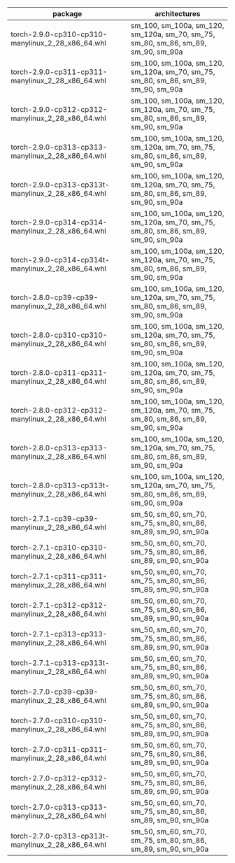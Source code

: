 | package | architectures |
|---------|---------------|
| torch-2.9.0-cp310-cp310-manylinux_2_28_x86_64.whl | sm_100, sm_100a, sm_120, sm_120a, sm_70, sm_75, sm_80, sm_86, sm_89, sm_90, sm_90a |
| torch-2.9.0-cp311-cp311-manylinux_2_28_x86_64.whl | sm_100, sm_100a, sm_120, sm_120a, sm_70, sm_75, sm_80, sm_86, sm_89, sm_90, sm_90a |
| torch-2.9.0-cp312-cp312-manylinux_2_28_x86_64.whl | sm_100, sm_100a, sm_120, sm_120a, sm_70, sm_75, sm_80, sm_86, sm_89, sm_90, sm_90a |
| torch-2.9.0-cp313-cp313-manylinux_2_28_x86_64.whl | sm_100, sm_100a, sm_120, sm_120a, sm_70, sm_75, sm_80, sm_86, sm_89, sm_90, sm_90a |
| torch-2.9.0-cp313-cp313t-manylinux_2_28_x86_64.whl | sm_100, sm_100a, sm_120, sm_120a, sm_70, sm_75, sm_80, sm_86, sm_89, sm_90, sm_90a |
| torch-2.9.0-cp314-cp314-manylinux_2_28_x86_64.whl | sm_100, sm_100a, sm_120, sm_120a, sm_70, sm_75, sm_80, sm_86, sm_89, sm_90, sm_90a |
| torch-2.9.0-cp314-cp314t-manylinux_2_28_x86_64.whl | sm_100, sm_100a, sm_120, sm_120a, sm_70, sm_75, sm_80, sm_86, sm_89, sm_90, sm_90a |
| torch-2.8.0-cp39-cp39-manylinux_2_28_x86_64.whl | sm_100, sm_100a, sm_120, sm_120a, sm_70, sm_75, sm_80, sm_86, sm_89, sm_90, sm_90a |
| torch-2.8.0-cp310-cp310-manylinux_2_28_x86_64.whl | sm_100, sm_100a, sm_120, sm_120a, sm_70, sm_75, sm_80, sm_86, sm_89, sm_90, sm_90a |
| torch-2.8.0-cp311-cp311-manylinux_2_28_x86_64.whl | sm_100, sm_100a, sm_120, sm_120a, sm_70, sm_75, sm_80, sm_86, sm_89, sm_90, sm_90a |
| torch-2.8.0-cp312-cp312-manylinux_2_28_x86_64.whl | sm_100, sm_100a, sm_120, sm_120a, sm_70, sm_75, sm_80, sm_86, sm_89, sm_90, sm_90a |
| torch-2.8.0-cp313-cp313-manylinux_2_28_x86_64.whl | sm_100, sm_100a, sm_120, sm_120a, sm_70, sm_75, sm_80, sm_86, sm_89, sm_90, sm_90a |
| torch-2.8.0-cp313-cp313t-manylinux_2_28_x86_64.whl | sm_100, sm_100a, sm_120, sm_120a, sm_70, sm_75, sm_80, sm_86, sm_89, sm_90, sm_90a |
| torch-2.7.1-cp39-cp39-manylinux_2_28_x86_64.whl | sm_50, sm_60, sm_70, sm_75, sm_80, sm_86, sm_89, sm_90, sm_90a |
| torch-2.7.1-cp310-cp310-manylinux_2_28_x86_64.whl | sm_50, sm_60, sm_70, sm_75, sm_80, sm_86, sm_89, sm_90, sm_90a |
| torch-2.7.1-cp311-cp311-manylinux_2_28_x86_64.whl | sm_50, sm_60, sm_70, sm_75, sm_80, sm_86, sm_89, sm_90, sm_90a |
| torch-2.7.1-cp312-cp312-manylinux_2_28_x86_64.whl | sm_50, sm_60, sm_70, sm_75, sm_80, sm_86, sm_89, sm_90, sm_90a |
| torch-2.7.1-cp313-cp313-manylinux_2_28_x86_64.whl | sm_50, sm_60, sm_70, sm_75, sm_80, sm_86, sm_89, sm_90, sm_90a |
| torch-2.7.1-cp313-cp313t-manylinux_2_28_x86_64.whl | sm_50, sm_60, sm_70, sm_75, sm_80, sm_86, sm_89, sm_90, sm_90a |
| torch-2.7.0-cp39-cp39-manylinux_2_28_x86_64.whl | sm_50, sm_60, sm_70, sm_75, sm_80, sm_86, sm_89, sm_90, sm_90a |
| torch-2.7.0-cp310-cp310-manylinux_2_28_x86_64.whl | sm_50, sm_60, sm_70, sm_75, sm_80, sm_86, sm_89, sm_90, sm_90a |
| torch-2.7.0-cp311-cp311-manylinux_2_28_x86_64.whl | sm_50, sm_60, sm_70, sm_75, sm_80, sm_86, sm_89, sm_90, sm_90a |
| torch-2.7.0-cp312-cp312-manylinux_2_28_x86_64.whl | sm_50, sm_60, sm_70, sm_75, sm_80, sm_86, sm_89, sm_90, sm_90a |
| torch-2.7.0-cp313-cp313-manylinux_2_28_x86_64.whl | sm_50, sm_60, sm_70, sm_75, sm_80, sm_86, sm_89, sm_90, sm_90a |
| torch-2.7.0-cp313-cp313t-manylinux_2_28_x86_64.whl | sm_50, sm_60, sm_70, sm_75, sm_80, sm_86, sm_89, sm_90, sm_90a |